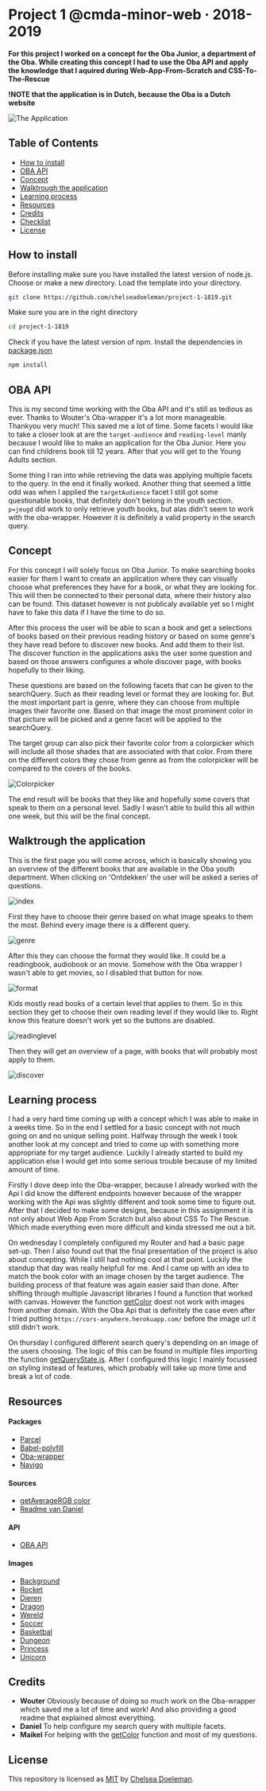 # Project 1 @cmda-minor-web · 2018-2019

**For this project I worked on a concept for the Oba Junior, a department of the Oba. While creating this concept I had to use the Oba API and apply the knowledge that I aquired during Web-App-From-Scratch and CSS-To-The-Rescue**

**!NOTE that the application is in Dutch, because the Oba is a Dutch website**

![The Application](./docs/discover.png)

## Table of Contents
* [How to install](#how-to-install) 
* [OBA API](#oba-api)
* [Concept](#concept)
* [Walktrough the application](#walk-trough-the-application) 
* [Learning process](#learning-process)
* [Resources](#resources)
* [Credits](#credits)
* [Checklist](#checklist)
* [License](#license)

## How to install

Before installing make sure you have installed the latest version of node.js.
Choose or make a new directory.
Load the template into your directory.

```bash
git clone https://github.com/chelseadoeleman/project-1-1819.git
```

Make sure you are in the right directory 
```bash
cd project-1-1819
```

Check if you have the latest version of npm.
Install the dependencies in [package.json](./package.json)
```bash
npm install
```

## OBA API

This is my second time working with the Oba API and it's still as tedious as ever. Thanks to Wouter's Oba-wrapper it's a lot more manageable. Thankyou very much! This saved me a lot of time. Some facets I would like to take a closer look at are the `target-audience` and `reading-level` manly because I would like to make an application for the Oba Junior. Here you can find childrens book till 12 years. After that you will get to the Young Adults section.

Some thing I ran into while retrieving the data was applying multiple facets to the query. In the end it finally worked. Another thing that seemed a little odd was when I applied the `targetAudience` facet I still got some questionable books, that definitely don't belong in the youth section. `p=jeugd` did work to only retrieve youth books, but alas didn't seem to work with the oba-wrapper. However it is definitely a valid property in the search query.


## Concept 

For this concept I will solely focus on Oba Junior. To make searching books easier for them I want to create an application where they can visually choose what preferences they have for a book, or what they are looking for. This will then be connected to their personal data, where their history also can be found. This dataset however is not publicaly available yet so I might have to fake this data if I have the time to do so. 

After this process the user will be able to scan a book and get a selections of books based on their previous reading history or based on some genre's they have read before to discover new books. And add them to their list. The discover function in the applications asks the user some question and based on those answers configures a whole discover page, with books hopefully to their liking. 

These questions are based on the following facets that can be given to the searchQuery. Such as their reading level or format they are looking for. But the most important part is genre, where they can choose from multiple images their favorite one. Based on that image the most prominent color in that picture will be picked and a genre facet will be applied to the searchQuery. 

The target group can also pick their favorite color from a colorpicker which will include all those shades that are associated with that color. From there on the different colors they chose from genre as from the colorpicker will be compared to the covers of the books. 

![Colorpicker](./docs/colorpicker.png)

The end result will be books that they like and hopefully some covers that speak to them on a personal level. 
Sadly I wasn't able to build this all within one week, but this will be the final concept.

## Walktrough the application

This is the first page you will come across, which is basically showing you an overview of the different books that are available in the Oba youth department. When clicking on 'Ontdekken' the user will be asked a series of questions. 

![index](./docs/index.png)

First they have to choose their genre based on what image speaks to them the most. Behind every image there is a different query.

![genre](./docs/genre.png)

After this they can choose the format they would like. It could be a readingbook, audiobook or an movie. Somehow with the Oba wrapper I wasn't able to get movies, so I disabled that button for now.

![format](./docs/format.png)

Kids mostly read books of a certain level that applies to them. So in this section they get to choose their own reading level if they would like to. Right know this feature doesn't work yet so the buttons are disabled.

![readinglevel](./docs/readinglevel.png)

Then they will get an overview of a page, with books that will probably most apply to them. 

![discover](./docs/discover.png)


## Learning process

I had a very hard time coming up with a concept which I was able to make in a weeks time. So in the end I settled for a basic concept with not much going on and no unique selling point. Halfway through the week I took another look at my concept and tried to come up with something more appropriate for my target audience. Luckily I already started to build my application else I would get into some serious trouble because of my limited amount of time.

Firstly I dove deep into the Oba-wrapper, because I already worked with the Api I did know the different endpoints however because of the wrapper working with the Api was slightly different and took some time to figure out. After that I decided to make some designs, because in this assignment it is not only about Web App From Scratch but also about CSS To The Rescue. Which made everything even more difficult and kinda stressed me out a bit. 

On wednesday I completely configured my Router and had a basic page set-up. Then I also found out that the final presentation of the project is also about concepting. While I still had nothing cool at that point. Luckily the standup that day was really helpfull for me. And I came up with an idea to match the book color with an image chosen by the target audience. The building process of that feature was again easier said than done. After shifting through multiple Javascript libraries I found a function that worked with canvas. However the function [getColor](./client/src/js/utils/getColor.js) doest not work with images from another domain. With the Oba Api that is definitely the case even after I tried putting `https://cors-anywhere.herokuapp.com/` before the image url it still didn't work. 

On thursday I configured different search query's depending on an image of the users choosing. The logic of this can be found in multiple files importing the function [getQueryState.js](./client/src/js/utils/getQueryState.js). After I configured this logic I mainly focussed on styling instead of features, which probably will take up more time and break a lot of code. 


## Resources

#### Packages
*   [Parcel](https://parceljs.org/)
*   [Babel-polyfill](https://babeljs.io/docs/en/babel-polyfill)
*   [Oba-wrapper](https://github.com/maanlamp/OBA-wrapper#codepromisestreamcatch-function-handler---promisestreamcode)
*   [Navigo](https://github.com/krasimir/navigo)

#### Sources
*   [getAverageRGB color](https://stackoverflow.com/questions/2541481/get-average-color-of-image-via-javascript)
*   [Readme van Daniel](https://github.com/DanielvandeVelde/functional-programming/blob/master/README.md)

#### API
*   [OBA API](https://zoeken.oba.nl/api/v1/#/search)

#### Images
*   [Background](https://www.rawpixel.com/image/393625/abstract-splashed-watercolor-textured-background)
*   [Rocket](https://www.rawpixel.com/image/458341/launch-start-website)
*   [Dieren](https://www.rawpixel.com/image/44671/wildlife-animal-cartoons)
*   [Dragon](https://www.freepik.com/free-vector/dragon-knight-legend-illustration-flat_2874357.htm)
*   [Wereld](https://www.freepik.com/free-vector/animal-world-map_3129717.htm)
*   [Soccer](https://www.freepik.com/free-vector/soccer-stadium-illustration_3297808.htm)
*   [Basketbal](https://www.freepik.com/free-vector/boys-playing-basketball-illustration-black-afro-american-kid-with-ball-school-gymnasium_3264819.htm)
*   [Dungeon](https://www.freepik.com/free-vector/illustration-with-medieval-prison-cell-castle-dungeon-room-prisoners_3586246.htm)
*   [Princess](https://www.freepik.com/free-vector/princess-with-castle-flat-design_896777.htm)
*   [Unicorn](https://www.rawpixel.com/image/515603/unicorn-taking-bath-vector)



## Credits
* **Wouter** Obviously because of doing so much work on the Oba-wrapper which saved me a lot of time and work! And also providing a good readme that explained almost everything.
* **Daniel** To help configure my search query with multiple facets. 
* **Maikel** For helping with the [getColor](./client/src/js/utils/getColor.js) function and most of my questions.


## License
This repository is licensed as [MIT](LICENSE) by [Chelsea Doeleman](https://github.com/chelseadoeleman).

